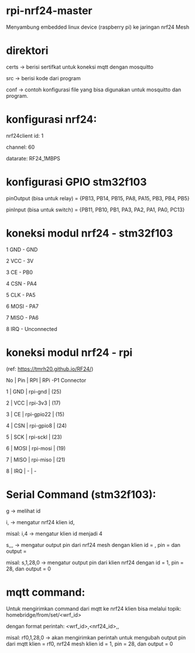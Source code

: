# rpi-nrf24-master

Menyambung embedded linux device (raspberry pi) ke jaringan nrf24 Mesh

# direktori

certs -> berisi sertifkat untuk koneksi mqtt dengan mosquitto

src -> berisi kode dari program

conf -> contoh konfigurasi file yang bisa digunakan untuk mosquitto dan program.

# konfigurasi nrf24:

nrf24client id: 1

channel: 60

datarate: RF24_1MBPS

# konfigurasi GPIO stm32f103

pinOutput (bisa untuk relay) = {PB13, PB14, PB15, PA8, PA15, PB3, PB4, PB5}

pinInput (bisa untuk switch) = {PB11, PB10, PB1, PA3, PA2, PA1, PA0, PC13}

# koneksi modul nrf24 - stm32f103

1 GND - GND

2 VCC - 3V

3 CE - PB0

4 CSN - PA4

5 CLK - PA5

6 MOSI - PA7

7 MISO - PA6

8 IRQ - Unconnected

# koneksi modul nrf24 - rpi 

(ref: https://tmrh20.github.io/RF24/)

No | Pin | RPI         | RPi -P1 Connector

1  | GND  |	rpi-gnd	   | (25)

2  | VCC  |	rpi-3v3	   | (17)

3  | CE	  | rpi-gpio22 | (15)

4  | CSN  |	rpi-gpio8  | (24)

5  | SCK  |	rpi-sckl   | (23)

6  | MOSI |	rpi-mosi   | (19)

7  | MISO |	rpi-miso   | (21)

8  | IRQ  |	-          | -

# Serial Command (stm32f103):

g -> melihat id

i,<id> -> mengatur nrf24 klien id, 

misal: i,4 -> mengatur klien id menjadi 4

s,<id>,<pin>,<value> -> mengatur output pin dari nrf24 mesh dengan klien id = <id>, pin = <pin> dan output = <value>

misal: s,1,28,0 -> mengatur output pin dari klien nrf24 dengan id = 1, pin = 28, dan output = 0

# mqtt command:

Untuk mengirimkan command dari mqtt ke nrf24 klien bisa melalui topik: homebridge/from/set/<wrf_id>

dengan format perintah: <wrf_id>,<nrf24_id>,<pin>,<value>

misal: rf0,1,28,0 -> akan mengirimkan perintah untuk mengubah output pin dari mqtt klien = rf0, nrf24 mesh klien id = 1, pin = 28, dan output = 0
